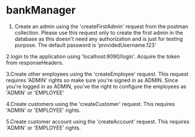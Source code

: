 # bankManager

1. Create an admin using the 'createFirstAdmin' request from the postman collection.
Please use this request only to create the first admin in the database as this doesn't need any authorization and is just for testing purpose. 
The default password is 'providedUsername.123'

2.login to the application using 'localhost:9090/login'. Acquire the token from responseHeaders.
 
3.Create other employees using the 'createEmployee' request. This request requires 'ADMIN' rights so make sure you're signed in as ADMIN. Since you're logged in as ADMIN, you've the right to configure the employees as 'ADMIN' or 'EMPLOYEE'

4.Create customers using the 'createCustomer' request. This requires 'ADMIN' or 'EMPLOYEE' rights.

5.Create customer account using the 'createAccount' request. This requires 'ADMIN' or 'EMPLOYEE' rights.